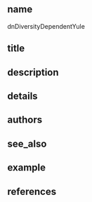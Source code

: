 ## name
dnDiversityDependentYule
## title
## description
## details
## authors
## see_also
## example
## references
